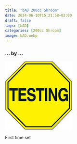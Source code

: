```yaml
---
title: "bAD 200cc Shroom"
date: 2024-06-10T15:21:58+02:00
draft: false
tags: [bAD]
categories: [200cc Shroom]
image: bAD.webp
---
```

### ... by ...
![Nothing there](testing.jpg)

First time set